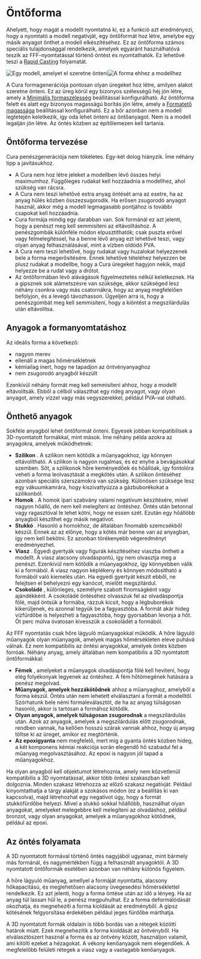 # Öntőforma

Ahelyett, hogy magát a modellt nyomtatná ki, ez a funkció azt eredményezi, hogy a nyomtató a modell negatívját, egy öntőformát hoz létre, amelybe egy másik anyagot önthet a modell elkészítéséhez. Ez az öntőforma számos speciális tulajdonsággal rendelkezik, amelyek egyaránt használhatóvá teszik az FFF-nyomtatással történő öntést és nyomtathatók. Ez lehetővé teszi a [Rapid Casting](https://en.wikipedia.org/wiki/Rapid_casting) folyamatát.

<!--screenshot {
"image_path": "mold_enabled_shell.png",
"models": [{"script": "stature.scad"}],
"camera_position": [-78, 160, 228],
"layer": -1
}-->

<!--screenshot {
"image_path": "mold_enabled_mould.png",
"models": [{"script": "stature.scad"}],
"camera_position": [-78, 160, 228],
"settings": {
    "mold_enabled": "True"
},
"colours": 32
}-->

![Egy modell, amelyet el szeretne önteni](../images/mold_enabled_shell.png)![A forma ehhez a modellhez](../images/mold_enabled_mould.png)

A Cura formagenerációja pontosan olyan üregeket hoz létre, amilyen alakot szeretne önteni. Ez az üreg körül egy bizonyos szélességű héj jön létre, amely a [Minimális formaszélesség](mold_width.md) beállítással konfigurálható. Az öntőforma felett és alatt egy bizonyos magasságú borítás jön létre, amely a [Formatető magassága](mold_roof_height.md) beállítással konfigurálható. Ez a bőr azonban nem a modell legtetején keletkezik, így oda lehet önteni az öntőanyagot. Nem is a modell legalján jön létre. Az öntés közben az építőlemezen kell tartania.

## Öntőforma tervezése

Cura penészgenerációja nem tökéletes. Egy-két dolog hiányzik. Íme néhány tipp a javításukhoz.

- A Cura nem hoz létre jeleket a modellben lévő összes helyi maximumhoz. Függőleges rudakat kell hozzáadnia a modellhez, ahol szükség van rácsra.
- A Cura nem teszi lehetővé extra anyag öntését arra az esetre, ha az anyag hűlés közben összezsugorodik. Ha erősen zsugorodó anyagot használ, akkor még a modell legmagasabb pontjához is további csapokat kell hozzáadnia.
- Cura formája mindig egy darabban van. Sok formánál ez azt jelenti, hogy a penészt meg kell semmisíteni az eltávolításhoz. A penészgombák különféle módon elpusztíthatók; csak puszta erővel vagy felmelegítéssel, ha a benne lévő anyag ezt lehetővé teszi, vagy olyan anyag felhasználásával, mint a vízben oldódó PVA.
- A Cura nem teszi lehetővé, hogy rudakat vagy huzalokat helyezzenek bele a forma megerősítésére. Ennek lehetővé tételéhez helyezzen be plusz rudakat a modellbe, hogy a Cura üregeket hagyjon nekik, majd helyezze be a rudat vagy a drótot.
- Az öntőformában lévő alávágások figyelmeztetés nélkül keletkeznek. Ha a gipsznek sok alámetszésre van szüksége, akkor szükséged lesz néhány csonkra vagy más csatornákra, hogy az anyag megfelelően befolyjon, és a levegő távozhasson. Ügyeljen arra is, hogy a penészgombát meg kell semmisíteni, hogy a kiöntést a megszilárdulás után eltávolítsa.

## Anyagok a formanyomtatáshoz

Az ideális forma a következő:

- nagyon merev
- ellenáll a magas hőmérsékletnek
- kémiailag inert, hogy ne tapadjon az öntvényanyaghoz
- nem zsugorodó anyagból készült

Ezenkívül néhány formát meg kell semmisíteni ahhoz, hogy a modellt eltávolítsák. Ebből a célból választhat egy rideg anyagot, vagy olyan anyagot, amely vízzel vagy más vegyszerekkel, például PVA-val oldható.

## Önthető anyagok

Sokféle anyagból lehet öntőformát önteni. Egyesek jobban kompatibilisek a 3D-nyomtatott formákkal, mint mások. Íme néhány példa azokra az anyagokra, amelyek működhetnek:

- **Szilikon** . A szilikon nem kötődik a műanyagokhoz, így könnyen eltávolítható. A szilikon is nagyon rugalmas, és ez enyhe a bevágásokkal szemben. Sőt, a szilikonok hőre keményedőek és hőállóak, így fontolóra veheti a forma leolvasztását a megkötés után. A szilikon öntéséhez azonban speciális szerszámokra van szükség. Különösen szüksége lesz egy vákuumkamrára, hogy kiszivattyúzza a gázbuborékokat a szilikonból.
- **Homok** . A homok ipari szabvány valami negatívum készítésére, mivel nagyon hőálló, de nem kell melegíteni az öntéshez. Öntés után betonnal vagy ragasztóval le lehet kötni, hogy ne essen szét. Ezután egy hőállóbb anyagból készíthet egy másik negatívot.
- **Stukkó** . Hasonló a homokhoz, de általában finomabb szemcsékből készül. Ennek az az előnye, hogy a kötés már benne van az anyagban, így nem kell bekötni. Ez azonban törékenyebb végeredményt eredményezhet.
- **Viasz** . Egyedi gyertyák vagy figurák készítéséhez viaszba öntheti a modellt. A viasz alacsony olvadáspontú, így nem olvasztja meg a penészt. Ezenkívül nem kötődik a műanyagokhoz, így könnyebben válik ki a formából. A viasz nagyon képlékeny és könnyen módosítható a formából való kiemelés után. Ha egyedi gyertyát készít ebből, ne felejtsen el behelyezni egy kanócot, mielőtt megszilárdul.
- **Csokoládé** , különleges, személyre szabott finomságként vagy ajándékként. A csokoládé öntéséhez olvasszuk fel az olvadáspontja fölé, majd öntsük a formába, rázzuk kicsit, hogy a légbuborékok kikerüljenek, és azonnal tegyük be a fagyasztóba. A formát akár hideg vízfürdőbe is helyezheti a fagyasztóba, hogy gyorsabban levonja a hőt. Öt perc múlva óvatosan kivesszük a csokoládét a formából.

Az FFF nyomtatás csak hőre lágyuló műanyagokkal működik. A hőre lágyuló műanyagok olyan műanyagok, amelyek magas hőmérsékleten eleve puhává válnak. Ez nem kompatibilis az öntési anyagokkal, amelyek öntés közben forróak. Néhány anyag, amely általában nem kompatibilis a 3D nyomtatott öntőformákkal:

- **Fémek** , amelyeket a műanyagok olvadáspontja fölé kell hevíteni, hogy elég folyékonyak legyenek az öntéshez. A fém hőtömegének hatására a penész megolvad.
- **Műanyagok, amelyek hozzákötődnek** ahhoz a műanyaghoz, amelyből a forma készül. Öntés után nem lehetett elválasztani a formát a modelltől. Szórhatunk bele némi formaleválasztót, de ha az anyag túlságosan hasonló, akkor is tartósan a formához kötődik.
- **Olyan anyagok, amelyek túlságosan zsugorodnak** a megszilárdulás után. Azok az anyagok, amelyek a megszilárdulás előtt zsugorodnak, rendben vannak, ha kellően hosszú szárak vannak ahhoz, hogy új anyag töltse ki az üreget, amikor ez megtörténik.
- **Az epoxigyanta** nem megfelelő, mert míg a gyanta öntés közben hideg, a két komponens kémiai reakciója során elegendő hő szabadul fel a műanyag megolvasztásához. Az epoxi is nagyon jól tapad a műanyagokhoz.

Ha olyan anyagból kell objektumot létrehoznia, amely nem közvetlenül kompatibilis a 3D nyomtatással, akkor több öntési szakaszban kell dolgoznia. Minden szakasz létrehozza az előző szakasz negatívját. Például kinyomtathatja a tárgy alakját a szokásos módon (ez a beállítás ki van kapcsolva), majd létrehozhat egy negatívot úgy, hogy a formát stukkófürdőbe helyezi. Mivel a stukkó sokkal hőállóbb, használhat olyan anyagokat, amelyeket melegebbre kell melegíteni az olvadáshoz, például bronzot, vagy olyan anyagokat, amelyek a műanyagokhoz kötődnek, például az epoxi.

## Az öntés folyamata

A 3D nyomtatott formával történő öntés nagyjából ugyanaz, mint bármely más formánál, és nagymértékben függ a felhasznált anyagoktól. A 3D nyomtatott öntőformák esetében azonban van néhány különös figyelem.

A hőre lágyuló műanyag, amellyel a formáját nyomtatta, alacsony hőkapacitású, és meglehetősen alacsony üvegesedési hőmérséklettel rendelkezik. Ez azt jelenti, hogy a forma öntése után az idő a lényeg. Ha az anyag túl lassan hűl le, a penész megpuhulhat. Ez a forma deformálódását okozhatja, és megnehezíti a forma kioldását az eredményből. A gipsz kötésének felgyorsítása érdekében például jeges fürdőbe márthatja.

A 3D nyomtatott formák oldalain is több bordás van a rétegek közötti határok miatt. Ezek megnehezítik a forma kioldását az öntvényből. Ha elválasztószert használ a forma és az öntvény között, használjon valamit, ami kitölti ezeket a hézagokat. A vékony kenőanyagok nem elegendőek. A megfelelőbb felületi rétegek a viasz vagy a vastagabb kenőanyagok.
